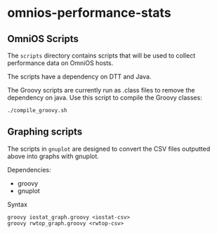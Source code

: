 # omnios-performance-stats

## OmniOS Scripts

The `scripts` directory contains scripts that will be used to collect performance data on OmniOS hosts.

The scripts have a dependency on DTT and Java.

The Groovy scripts are currently run as .class files to remove the dependency on java.  Use this script to compile the Groovy classes:

    ./compile_groovy.sh


## Graphing scripts

The scripts in `gnuplot` are designed to convert the CSV files outputted above into graphs with gnuplot.

Dependencies:
- groovy
- gnuplot

Syntax

    groovy iostat_graph.groovy <iostat-csv>
    groovy rwtop_graph.groovy <rwtop-csv>
